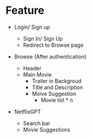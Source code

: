 # Feature

- Login/ Sign up
  - Sign In/ Sign Up
  - Redirect to Browse page

- Browse (After authentication)
  - Header
  - Main Movie
    - Trailer in Backgroud
    - Title and Description
    - Moive Suggestion
      - Movie list * n

- NetflixGPT
  - Search bar
  - Movie Suggestions
